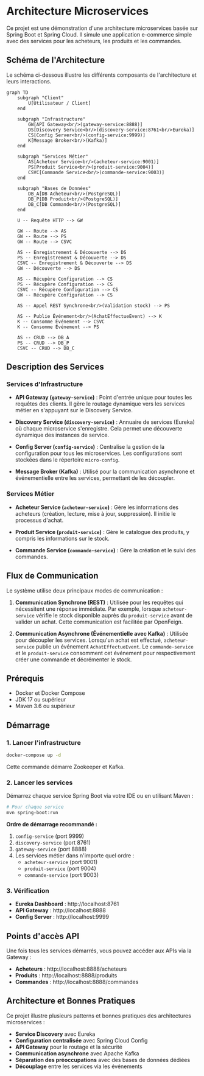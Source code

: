 # Architecture Microservices

Ce projet est une démonstration d'une architecture microservices basée sur Spring Boot et Spring Cloud. Il simule une application e-commerce simple avec des services pour les acheteurs, les produits et les commandes.

## Schéma de l'Architecture

Le schéma ci-dessous illustre les différents composants de l'architecture et leurs interactions.

```mermaid
graph TD
    subgraph "Client"
        U[Utilisateur / Client]
    end

    subgraph "Infrastructure"
        GW[API Gateway<br/>(gateway-service:8888)]
        DS[Discovery Service<br/>(discovery-service:8761<br/>Eureka)]
        CS[Config Server<br/>(config-service:9999)]
        K[Message Broker<br/>(Kafka)]
    end

    subgraph "Services Métier"
        AS[Acheteur Service<br/>(acheteur-service:9001)]
        PS[Produit Service<br/>(produit-service:9004)]
        CSVC[Commande Service<br/>(commande-service:9003)]
    end
    
    subgraph "Bases de Données"
        DB_A[DB Acheteur<br/>(PostgreSQL)]
        DB_P[DB Produit<br/>(PostgreSQL)]
        DB_C[DB Commande<br/>(PostgreSQL)]
    end

    U -- Requête HTTP --> GW

    GW -- Route --> AS
    GW -- Route --> PS
    GW -- Route --> CSVC

    AS -- Enregistrement & Découverte --> DS
    PS -- Enregistrement & Découverte --> DS
    CSVC -- Enregistrement & Découverte --> DS
    GW -- Découverte --> DS

    AS -- Récupère Configuration --> CS
    PS -- Récupère Configuration --> CS
    CSVC -- Récupère Configuration --> CS
    GW -- Récupère Configuration --> CS

    AS -- Appel REST Synchrone<br/>(Validation stock) --> PS
    
    AS -- Publie Événement<br/>(AchatEffectueEvent) --> K
    K -- Consomme Événement --> CSVC
    K -- Consomme Événement --> PS

    AS -- CRUD --> DB_A
    PS -- CRUD --> DB_P
    CSVC -- CRUD --> DB_C
```

## Description des Services

### Services d'Infrastructure

* **API Gateway (`gateway-service`)** : Point d'entrée unique pour toutes les requêtes des clients. Il gère le routage dynamique vers les services métier en s'appuyant sur le Discovery Service.

* **Discovery Service (`discovery-service`)** : Annuaire de services (Eureka) où chaque microservice s'enregistre. Cela permet une découverte dynamique des instances de service.

* **Config Server (`config-service`)** : Centralise la gestion de la configuration pour tous les microservices. Les configurations sont stockées dans le répertoire `micro-config`.

* **Message Broker (Kafka)** : Utilisé pour la communication asynchrone et événementielle entre les services, permettant de les découpler.

### Services Métier

* **Acheteur Service (`acheteur-service`)** : Gère les informations des acheteurs (création, lecture, mise à jour, suppression). Il initie le processus d'achat.

* **Produit Service (`produit-service`)** : Gère le catalogue des produits, y compris les informations sur le stock.

* **Commande Service (`commande-service`)** : Gère la création et le suivi des commandes.

## Flux de Communication

Le système utilise deux principaux modes de communication :

1. **Communication Synchrone (REST)** : Utilisée pour les requêtes qui nécessitent une réponse immédiate. Par exemple, lorsque `acheteur-service` vérifie le stock disponible auprès du `produit-service` avant de valider un achat. Cette communication est facilitée par OpenFeign.

2. **Communication Asynchrone (Événementielle avec Kafka)** : Utilisée pour découpler les services. Lorsqu'un achat est effectué, `acheteur-service` publie un événement `AchatEffectueEvent`. Le `commande-service` et le `produit-service` consomment cet événement pour respectivement créer une commande et décrémenter le stock.

## Prérequis

* Docker et Docker Compose
* JDK 17 ou supérieur
* Maven 3.6 ou supérieur

## Démarrage

### 1. Lancer l'infrastructure

```bash
docker-compose up -d
```

Cette commande démarre Zookeeper et Kafka.

### 2. Lancer les services

Démarrez chaque service Spring Boot via votre IDE ou en utilisant Maven :

```bash
# Pour chaque service
mvn spring-boot:run
```

**Ordre de démarrage recommandé :**

1. `config-service` (port 9999)
2. `discovery-service` (port 8761)
3. `gateway-service` (port 8888)
4. Les services métier dans n'importe quel ordre :
   - `acheteur-service` (port 9001)
   - `produit-service` (port 9004)
   - `commande-service` (port 9003)

### 3. Vérification

* **Eureka Dashboard** : http://localhost:8761
* **API Gateway** : http://localhost:8888
* **Config Server** : http://localhost:9999

## Points d'accès API

Une fois tous les services démarrés, vous pouvez accéder aux APIs via la Gateway :

* **Acheteurs** : http://localhost:8888/acheteurs
* **Produits** : http://localhost:8888/produits
* **Commandes** : http://localhost:8888/commandes

## Architecture et Bonnes Pratiques

Ce projet illustre plusieurs patterns et bonnes pratiques des architectures microservices :

* **Service Discovery** avec Eureka
* **Configuration centralisée** avec Spring Cloud Config
* **API Gateway** pour le routage et la sécurité
* **Communication asynchrone** avec Apache Kafka
* **Séparation des préoccupations** avec des bases de données dédiées
* **Découplage** entre les services via les événements
